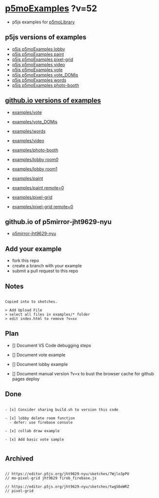 # [p5moExamples](https://github.com/molab-itp/p5moExamples.git) ?v=52

- p5js examples for [p5moLibrary](https://github.com/molab-itp/p5moLibrary.git)

## p5js versions of examples

- [p5js p5moExamples lobby](https://editor.p5js.org/jht9629-nyu/sketches/vP6sWN4Cu)
- [p5js p5moExamples paint](https://editor.p5js.org/jht9629-nyu/sketches/nBefVKAbH)
- [p5js p5moExamples pixel-grid](https://editor.p5js.org/jht9629-nyu/sketches/CntV1JQNp)
- [p5js p5moExamples video](https://editor.p5js.org/jht9629-nyu/sketches/KeRAIMzHN)
- [p5js p5moExamples vote](https://editor.p5js.org/jht9629-nyu/sketches/EEafnQwr1)
- [p5js p5moExamples vote_DOMjs](https://editor.p5js.org/jht9629-nyu/sketches/CAgivET8K)
- [p5js p5moExamples words](https://editor.p5js.org/jht9629-nyu/sketches/23h3z1G82)
- [p5js p5moExamples photo-booth](https://editor.p5js.org/jht9629-nyu/sketches/5VKqK34Ps)

## [github.io versions of examples](https://molab-itp.github.io/p5moExamples?v=52)

- [examples/vote](examples/vote?v=52)
- [examples/vote_DOMjs](examples/vote_DOMjs?v=52)
- [examples/words](examples/words?v=52)
- [examples/video](examples/video?v=52)
- [examples/photo-booth](examples/photo-booth?v=52)

- [examples/lobby room0](examples/lobby?v=52&room=room0)
- [examples/lobby room1](examples/lobby?v=52&room=room1)
- [examples/paint](examples/paint?v=52)
- [examples/paint remote=0](examples/paint?v=52&remote=0)
- [examples/pixel-grid](examples/pixel-grid?v=52)
- [examples/pixel-grid remote=0](examples/pixel-grid?v=52&remote=0)

## github.io of p5mirror-jht9629-nyu

- [p5mirror-jht9629-nyu](https://jht9629-nyu.github.io/p5mirror-jht9629-nyu/p5projects-index.html)

## Add your example

- fork this repo
- create a branch with your example
- submit a pull request to this repo

## Notes

```

Copied into to sketches.

> Add Upload File
> select all files in examples/* folder
> edit index.html to remove ?v=xx

```

## Plan

- [] Document VS Code debugging steps

- [] Document vote example

- [] Document lobby example

- [] Document manual version ?v=x to bust the browser cache for github pages deploy

## Done

```

- [x] Consider sharing build.sh to version this code

- [x] lobby delete room function
  - defer: use firebase console

- [x] collab draw example

- [x] Add basic vote sample


```

## Archived

```

// https://editor.p5js.org/jht9629-nyu/sketches/7Wjlo3pPU
// mo-pixel-grid jht9629 fireb_firebase.js

// https://editor.p5js.org/jht9629-nyu/sketches/twgS6eWRZ
// pixel-grid


```
